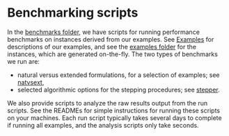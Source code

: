 # Benchmarking scripts

In the [benchmarks folder](https://github.com/chriscoey/Hypatia.jl/tree/master/benchmarks), we have scripts for running performance benchmarks on instances derived from our examples.
See [Examples](@ref) for descriptions of our examples, and see the [examples folder](https://github.com/chriscoey/Hypatia.jl/tree/master/examples) for the instances, which are generated on-the-fly.
The two types of benchmarks we run are:

  - natural versus extended formulations, for a selection of examples; see [natvsext](https://github.com/chriscoey/Hypatia.jl/tree/master/benchmarks/natvsext),
  - selected algorithmic options for the stepping procedures; see [stepper](https://github.com/chriscoey/Hypatia.jl/tree/master/benchmarks/stepper).
  
We also provide scripts to analyze the raw results output from the run scripts.
See the READMEs for simple instructions for running these scripts on your machines.
Each run script typically takes several days to complete if running all examples, and the analysis scripts only take seconds.
